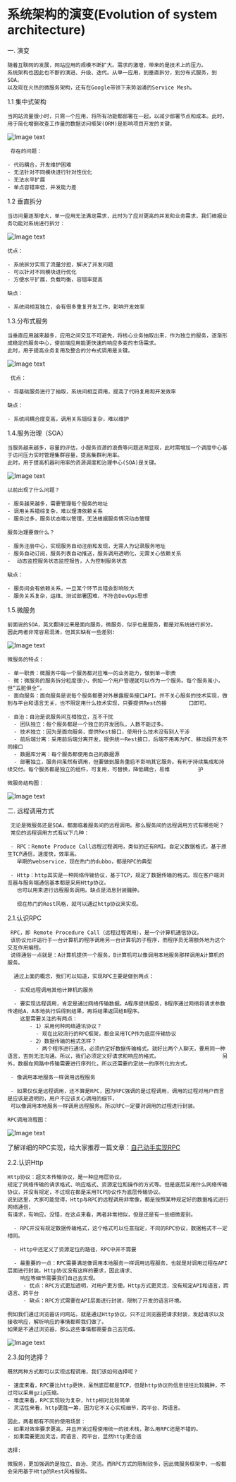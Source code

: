 # 系统架构的演变(Evolution of system architecture)

一. 演变

    随着互联网的发展，网站应用的规模不断扩大。需求的激增，带来的是技术上的压力。
    系统架构也因此也不断的演进、升级、迭代。从单一应用，到垂直拆分，到分布式服务，到SOA，
    以及现在火热的微服务架构，还有在Google带领下来势汹涌的Service Mesh。

1.1 集中式架构

    当网站流量很小时，只需一个应用，将所有功能都部署在一起，以减少部署节点和成本。此时，用于简化增删改查工作量的数据访问框架(ORM)是影响项目开发的关键。
   ![Image text](https://github.com/jmstart/system-architecture/blob/master/img-storage/1525529091749.png)
     
     存在的问题：
     
    - 代码耦合，开发维护困难
    - 无法针对不同模块进行针对性优化
    - 无法水平扩展
    - 单点容错率低，并发能力差
    
1.2 垂直拆分

    当访问量逐渐增大，单一应用无法满足需求，此时为了应对更高的并发和业务需求，我们根据业务功能对系统进行拆分：
   ![Image text](https://github.com/jmstart/system-architecture/blob/master/img-storage/1525529671801.png)

    优点：

    - 系统拆分实现了流量分担，解决了并发问题
    - 可以针对不同模块进行优化
    - 方便水平扩展，负载均衡，容错率提高

    缺点：

    - 系统间相互独立，会有很多重复开发工作，影响开发效率
    
1.3.分布式服务

    当垂直应用越来越多，应用之间交互不可避免，将核心业务抽取出来，作为独立的服务，逐渐形成稳定的服务中心，使前端应用能更快速的响应多变的市场需求。
    此时，用于提高业务复用及整合的分布式调用是关键。
   ![Image text](https://github.com/jmstart/system-architecture/blob/master/img-storage/1525530657919.png)
     
     优点：

    - 将基础服务进行了抽取，系统间相互调用，提高了代码复用和开发效率

    缺点：

    - 系统间耦合度变高，调用关系错综复杂，难以维护

1.4.服务治理（SOA）

    当服务越来越多，容量的评估，小服务资源的浪费等问题逐渐显现，此时需增加一个调度中心基于访问压力实时管理集群容量，提高集群利用率。
    此时，用于提高机器利用率的资源调度和治理中心(SOA)是关键。
   ![Image text](https://github.com/jmstart/system-architecture/blob/master/img-storage/1525530804753.png)

    以前出现了什么问题？

    - 服务越来越多，需要管理每个服务的地址
    - 调用关系错综复杂，难以理清依赖关系
    - 服务过多，服务状态难以管理，无法根据服务情况动态管理

    服务治理要做什么？

    - 服务注册中心，实现服务自动注册和发现，无需人为记录服务地址
    - 服务自动订阅，服务列表自动推送，服务调用透明化，无需关心依赖关系
    -  动态监控服务状态监控报告，人为控制服务状态

    缺点：

    - 服务间会有依赖关系，一旦某个环节出错会影响较大
    - 服务关系复杂，运维、测试部署困难，不符合DevOps思想    
    
  1.5.微服务
  
    前面说的SOA，英文翻译过来是面向服务。微服务，似乎也是服务，都是对系统进行拆分。
    因此两者非常容易混淆，但其实缺有一些差别:
   ![Image text](https://github.com/jmstart/system-architecture/blob/master/img-storage/1525532344817.png)
    
    微服务的特点：

    - 单一职责：微服务中每一个服务都对应唯一的业务能力，做到单一职责
    - 微：微服务的服务拆分粒度很小，例如一个用户管理就可以作为一个服务。每个服务虽小，但“五脏俱全”。
    - 面向服务：面向服务是说每个服务都要对外暴露服务接口API。并不关心服务的技术实现，做到与平台和语言无关，也不限定用什么技术实现，只要提供Rest的接       口即可。
    
    - 自治：自治是说服务间互相独立，互不干扰
      - 团队独立：每个服务都是一个独立的开发团队，人数不能过多。
      - 技术独立：因为是面向服务，提供Rest接口，使用什么技术没有别人干涉
      - 前后端分离：采用前后端分离开发，提供统一Rest接口，后端不用再为PC、移动段开发不同接口
      - 数据库分离：每个服务都使用自己的数据源
      - 部署独立，服务间虽然有调用，但要做到服务重启不影响其它服务。有利于持续集成和持续交付。每个服务都是独立的组件，可复用，可替换，降低耦合，易维         护
      
    微服务结构图：
   ![Image text](https://github.com/jmstart/system-architecture/blob/master/img-storage/1526860071166.png)

二. 远程调用方式

     无论是微服务还是SOA，都面临着服务间的远程调用。那么服务间的远程调用方式有哪些呢？
     常见的远程调用方式有以下几种：

     - RPC：Remote Produce Call远程过程调用，类似的还有RMI。自定义数据格式，基于原生TCP通信，速度快，效率高。
       早期的webservice，现在热门的dubbo，都是RPC的典型
         
     - Http：http其实是一种网络传输协议，基于TCP，规定了数据传输的格式。现在客户端浏览器与服务端通信基本都是采用Http协议。
       也可以用来进行远程服务调用。缺点是消息封装臃肿。
       
       现在热门的Rest风格，就可以通过http协议来实现。

2.1.认识RPC

     RPC，即 Remote Procedure Call（远程过程调用），是一个计算机通信协议。 
     该协议允许运行于一台计算机的程序调用另一台计算机的子程序，而程序员无需额外地为这个交互作用编程。
     说得通俗一点就是：A计算机提供一个服务，B计算机可以像调用本地服务那样调用A计算机的服务。

      通过上面的概念，我们可以知道，实现RPC主要是做到两点： 

      - 实现远程调用其他计算机的服务
      
      - 要实现远程调用，肯定是通过网络传输数据。A程序提供服务，B程序通过网络将请求参数传递给A，A本地执行后得到结果，再将结果返回给B程序。
        这里需要关注的有两点：
           - 1）采用何种网络通讯协议？
             - 现在比较流行的RPC框架，都会采用TCP作为底层传输协议
           - 2）数据传输的格式怎样？
             - 两个程序进行通讯，必须约定好数据传输格式。就好比两个人聊天，要用同一种语言，否则无法沟通。所以，我们必须定义好请求和响应的格式。                    另外，数据在网路中传输需要进行序列化，所以还需要约定统一的序列化的方式。
          
     - 像调用本地服务一样调用远程服务
     
     - 如果仅仅是远程调用，还不算是RPC，因为RPC强调的是过程调用，调用的过程对用户而言是应该是透明的，用户不应该关心调用的细节，
     可以像调用本地服务一样调用远程服务。所以RPC一定要对调用的过程进行封装。
      
    RPC调用流程图：
   ![Image text](https://github.com/jmstart/system-architecture/blob/master/img-storage/1525568965976.png)

   了解详细的RPC实现，给大家推荐一篇文章：[自己动手实现RPC](https://legacy.gitbook.com/book/huge0612/tour-of-rpc/details)

2.2.认识Http

    Http协议：超文本传输协议，是一种应用层协议。
    规定了网络传输的请求格式、响应格式、资源定位和操作的方式等。但是底层采用什么网络传输协议，并没有规定，不过现在都是采用TCP协议作为底层传输协议。
    说到这里，大家可能觉得，Http与RPC的远程调用非常像，都是按照某种规定好的数据格式进行网络通信，
    有请求，有响应。没错，在这点来看，两者非常相似，但是还是有一些细微差别。

      - RPC并没有规定数据传输格式，这个格式可以任意指定，不同的RPC协议，数据格式不一定相同。
      
      - Http中还定义了资源定位的路径，RPC中并不需要
      
      - 最重要的一点：RPC需要满足像调用本地服务一样调用远程服务，也就是对调用过程在API层面进行封装。Http协议没有这样的要求，因此请求、
        响应等细节需要我们自己去实现。
         - 优点：RPC方式更加透明，对用户更方便。Http方式更灵活，没有规定API和语言，跨语言、跨平台
         - 缺点：RPC方式需要在API层面进行封装，限制了开发的语言环境。

    例如我们通过浏览器访问网站，就是通过Http协议。只不过浏览器把请求封装，发起请求以及接收响应，解析响应的事情都帮我们做了。
    如果是不通过浏览器，那么这些事情都需要自己去完成。
   ![Image text](https://github.com/jmstart/system-architecture/blob/master/img-storage/1525569352313.png)
    
2.3.如何选择？

    既然两种方式都可以实现远程调用，我们该如何选择呢？

    - 速度来看，RPC要比http更快，虽然底层都是TCP，但是http协议的信息往往比较臃肿，不过可以采用gzip压缩。
    - 难度来看，RPC实现较为复杂，http相对比较简单
    - 灵活性来看，http更胜一筹，因为它不关心实现细节，跨平台、跨语言。

    因此，两者都有不同的使用场景：
    - 如果对效率要求更高，并且开发过程使用统一的技术栈，那么用RPC还是不错的。
    - 如果需要更加灵活，跨语言、跨平台，显然http更合适
    
    选择:
  
    微服务，更加强调的是独立、自治、灵活。而RPC方式的限制较多，因此微服务框架中，一般都会采用基于Http的Rest风格服务。
    
    
    
